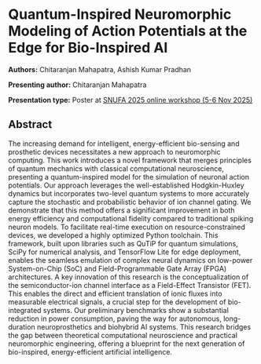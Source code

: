 # Quantum-Inspired Neuromorphic Modeling of Action Potentials at the Edge for Bio-Inspired AI

**Authors:** Chitaranjan Mahapatra, Ashish Kumar Pradhan
                           
**Presenting author:** Chitaranjan Mahapatra

**Presentation type:** Poster at [SNUFA 2025 online workshop (5-6 Nov 2025)](https://snufa.net/2025)

## Abstract

The increasing demand for intelligent, energy-efficient bio-sensing and prosthetic devices necessitates a new approach to neuromorphic computing. This work introduces a novel framework that merges principles of quantum mechanics with classical computational neuroscience, presenting a quantum-inspired model for the simulation of neuronal action potentials. Our approach leverages the well-established Hodgkin-Huxley dynamics but incorporates two-level quantum systems to more accurately capture the stochastic and probabilistic behavior of ion channel gating. We demonstrate that this method offers a significant improvement in both energy efficiency and computational fidelity compared to traditional spiking neuron models. To facilitate real-time execution on resource-constrained devices, we developed a highly optimized Python toolchain. This framework, built upon libraries such as QuTiP for quantum simulations, SciPy for numerical analysis, and TensorFlow Lite for edge deployment, enables the seamless emulation of complex neural dynamics on low-power System-on-Chip (SoC) and Field-Programmable Gate Array (FPGA) architectures. A key innovation of this research is the conceptualization of the semiconductor-ion channel interface as a Field-Effect Transistor (FET). This enables the direct and efficient translation of ionic fluxes into measurable electrical signals, a crucial step for the development of bio-integrated systems. Our preliminary benchmarks show a substantial reduction in power consumption, paving the way for autonomous, long-duration neuroprosthetics and biohybrid AI systems. This research bridges the gap between theoretical computational neuroscience and practical neuromorphic engineering, offering a blueprint for the next generation of bio-inspired, energy-efficient artificial intelligence.